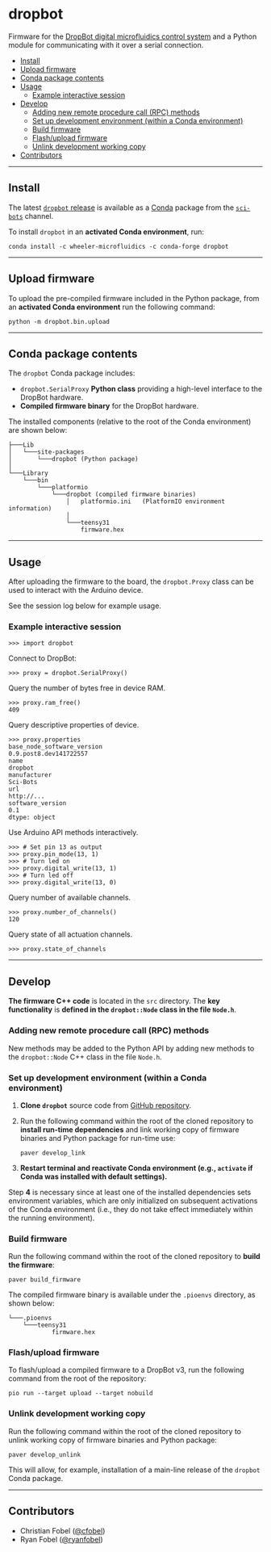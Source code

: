 # dropbot #

Firmware for the [DropBot digital microfluidics control system][1] and a Python
module for communicating with it over a serial connection.

<!-- vim-markdown-toc GFM -->

* [Install](#install)
* [Upload firmware](#upload-firmware)
* [Conda package contents](#conda-package-contents)
* [Usage](#usage)
    * [Example interactive session](#example-interactive-session)
* [Develop](#develop)
    * [Adding new remote procedure call (RPC) methods](#adding-new-remote-procedure-call-rpc-methods)
    * [Set up development environment (within a Conda environment)](#set-up-development-environment-within-a-conda-environment)
    * [Build firmware](#build-firmware)
    * [Flash/upload firmware](#flashupload-firmware)
    * [Unlink development working copy](#unlink-development-working-copy)
* [Contributors](#contributors)

<!-- vim-markdown-toc -->

-------------------------------------------------------------------------------

Install
-------

The latest [`dropbot` release][3] is available as a [Conda][2] package from the
[`sci-bots`][4] channel.

To install `dropbot` in an **activated Conda environment**, run:

    conda install -c wheeler-microfluidics -c conda-forge dropbot

-------------------------------------------------------------------------------

## Upload firmware ##

To upload the pre-compiled firmware included in the Python package, from an
**activated Conda environment** run the following command:

    python -m dropbot.bin.upload

-------------------------------------------------------------------------------

Conda package contents
----------------------

The `dropbot` Conda package includes:

 - `dropbot.SerialProxy` **Python class** providing a high-level interface to
   the DropBot hardware.
 - **Compiled firmware binary** for the DropBot hardware.

The installed components (relative to the root of the Conda environment) are
shown below:

    ├───Lib
    │   └───site-packages
    │       └───dropbot (Python package)
    │
    └───Library
        └───bin
            └───platformio
                └───dropbot (compiled firmware binaries)
                    │   platformio.ini   (PlatformIO environment information)
                    │
                    └───teensy31
                        firmware.hex

-------------------------------------------------------------------------------

## Usage ##

After uploading the firmware to the board, the `dropbot.Proxy` class can be
used to interact with the Arduino device.

See the session log below for example usage.

### Example interactive session ###

    >>> import dropbot

Connect to DropBot:

    >>> proxy = dropbot.SerialProxy()

Query the number of bytes free in device RAM.

    >>> proxy.ram_free()
    409

Query descriptive properties of device.

    >>> proxy.properties
    base_node_software_version                               0.9.post8.dev141722557
    name                                                                    dropbot
    manufacturer                                                           Sci-Bots
    url                                                                  http://...
    software_version                                                            0.1
    dtype: object

Use Arduino API methods interactively.

    >>> # Set pin 13 as output
    >>> proxy.pin_mode(13, 1)
    >>> # Turn led on
    >>> proxy.digital_write(13, 1)
    >>> # Turn led off
    >>> proxy.digital_write(13, 0)

Query number of available channels.

    >>> proxy.number_of_channels()
    120

Query state of all actuation channels.

    >>> proxy.state_of_channels


-------------------------------------------------------------------------------

Develop
-------

**The firmware C++ code** is located in the `src` directory.  The **key
functionality** is **defined in the `dropbot::Node` class in the file
`Node.h`**.


### Adding new remote procedure call (RPC) methods ###

New methods may be added to the Python API by adding new methods to the
`dropbot::Node` C++ class in the file `Node.h`.


### Set up development environment (within a Conda environment) ###

 1. **Clone `dropbot`** source code from [GitHub repository][5].
 2. Run the following command within the root of the cloned repository to
    **install run-time dependencies** and link working copy of firmware
    binaries and Python package for run-time use:

        paver develop_link

 4. **Restart terminal and reactivate Conda environment (e.g., `activate` if
    Conda was installed with default settings).**

Step **4** is necessary since at least one of the installed dependencies sets
environment variables, which are only initialized on subsequent activations of
the Conda environment (i.e., they do not take effect immediately within the
running environment).


### Build firmware ###

Run the following command within the root of the cloned repository to **build
the firmware**:

    paver build_firmware

The compiled firmware binary is available under the `.pioenvs` directory, as
shown below:

    └───.pioenvs
        └───teensy31
                firmware.hex


### Flash/upload firmware ###

To flash/upload a compiled firmware to a DropBot v3, run the following command
from the root of the repository:

    pio run --target upload --target nobuild


### Unlink development working copy ###

Run the following command within the root of the cloned repository to unlink
working copy of firmware binaries and Python package:

    paver develop_unlink

This will allow, for example, installation of a main-line release of the
`dropbot` Conda package.

-------------------------------------------------------------------------------

Contributors
------------

 - Christian Fobel ([@cfobel](https://github.com/cfobel))
 - Ryan Fobel ([@ryanfobel](https://github.com/ryanfobel))



[1]: http://sci-bots.com/dropbot
[2]: https://conda.io/
[3]: https://anaconda.org/sci-bots/dropbot
[4]: https://anaconda.org/sci-bots
[5]: https://gitlab.com/sci-bots/dropbot.py/
